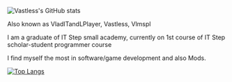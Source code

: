 ![Vastless's GitHub stats](https://github-readme-stats.vercel.app/api?username=Vlmspl&show_icons=true&theme=radical)

Also known as VladITandLPlayer, Vastless, Vlmspl

I am a graduate of IT Step small academy, 
currently on 1st course of IT Step scholar-student programmer course

I find myself the most in software/game development and also Mods.

[![Top Langs](https://github-readme-stats.vercel.app/api/top-langs/?username=Vlmspl&layout=pie)](https://github.com/anuraghazra/github-readme-stats)

